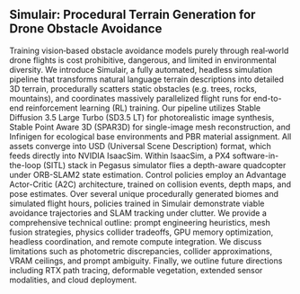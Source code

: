 ## Simulair: Procedural Terrain Generation for Drone Obstacle Avoidance
Training vision‐based obstacle avoidance models purely through real‐world drone flights is cost prohibitive, dangerous, and limited in environmental diversity. We introduce Simulair, a fully automated, headless simulation pipeline that transforms natural language terrain descriptions into detailed 3D terrain, procedurally scatters static obstacles (e.g. trees, rocks, mountains), and coordinates massively parallelized flight runs for end-to-end reinforcement learning (RL) training. Our pipeline utilizes Stable Diffusion 3.5 Large Turbo (SD3.5 LT) for photorealistic image synthesis, Stable Point Aware 3D (SPAR3D) for single-image mesh reconstruction, and Infinigen for ecological base environments and PBR material assignment. All assets converge into USD (Universal Scene Description) format, which feeds directly into NVIDIA IsaacSim. Within IsaacSim, a PX4 software-in-the-loop (SITL) stack in Pegasus simulator flies a depth-aware quadcopter under ORB-SLAM2 state estimation. Control policies employ an Advantage Actor-Critic (A2C) architecture, trained on collision events, depth maps, and pose estimates. Over several unique procedurally generated biomes and simulated flight hours, policies trained in Simulair demonstrate viable avoidance trajectories and SLAM tracking under clutter. We provide a comprehensive technical outline: prompt engineering heuristics, mesh fusion strategies, physics collider tradeoffs, GPU memory optimization, headless coordination, and remote compute integration. We discuss limitations such as photometric discrepancies, collider approximations, VRAM ceilings, and prompt ambiguity. Finally, we outline future directions including RTX path tracing, deformable vegetation, extended sensor modalities, and cloud deployment.
